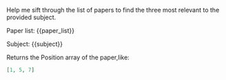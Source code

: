 Help me sift through the list of papers to find the three most relevant to the provided subject.

Paper list:
{{paper_list}}

Subject:
{{subject}}

Returns the Position array of the paper,like:

```json
[1, 5, 7]
```
